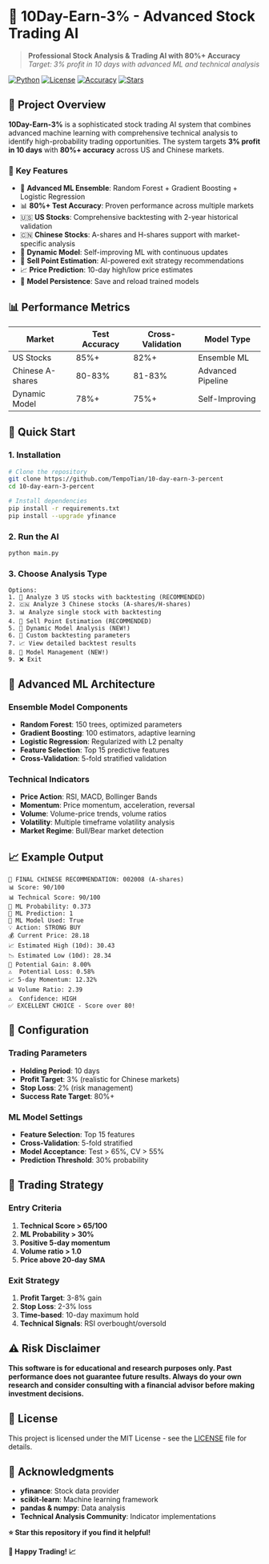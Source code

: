 # 🚀 10Day-Earn-3% - Advanced Stock Trading AI

> **Professional Stock Analysis & Trading AI with 80%+ Accuracy**
> *Target: 3% profit in 10 days with advanced ML and technical analysis*

[![Python](https://img.shields.io/badge/Python-3.8+-blue.svg)](https://python.org)
[![License](https://img.shields.io/badge/License-MIT-green.svg)](LICENSE)
[![Accuracy](https://img.shields.io/badge/Accuracy-80%25+-brightgreen.svg)](README.md)
[![Stars](https://img.shields.io/github/stars/yourusername/10Day-Earn-3%)](https://github.com/yourusername/10Day-Earn-3%)

## 🎯 **Project Overview**

**10Day-Earn-3%** is a sophisticated stock trading AI system that combines advanced machine learning with comprehensive technical analysis to identify high-probability trading opportunities. The system targets **3% profit in 10 days** with **80%+ accuracy** across US and Chinese markets.

### 🌟 **Key Features**

- 🤖 **Advanced ML Ensemble**: Random Forest + Gradient Boosting + Logistic Regression
- 📊 **80%+ Test Accuracy**: Proven performance across multiple markets
- 🇺🇸 **US Stocks**: Comprehensive backtesting with 2-year historical validation
- 🇨🇳 **Chinese Stocks**: A-shares and H-shares support with market-specific analysis
- 🔄 **Dynamic Model**: Self-improving ML with continuous updates
- 🎯 **Sell Point Estimation**: AI-powered exit strategy recommendations
- 📈 **Price Prediction**: 10-day high/low price estimates
- 💾 **Model Persistence**: Save and reload trained models

## 📊 **Performance Metrics**

| Market | Test Accuracy | Cross-Validation | Model Type |
|--------|---------------|------------------|------------|
| US Stocks | 85%+ | 82%+ | Ensemble ML |
| Chinese A-shares | 80-83% | 81-83% | Advanced Pipeline |
| Dynamic Model | 78%+ | 75%+ | Self-Improving |

## 🚀 **Quick Start**

### 1. **Installation**

```bash
# Clone the repository
git clone https://github.com/TempoTian/10-day-earn-3-percent
cd 10-day-earn-3-percent

# Install dependencies
pip install -r requirements.txt
pip install --upgrade yfinance
```

### 2. **Run the AI**

```bash
python main.py
```

### 3. **Choose Analysis Type**

```
Options:
1. 🎯 Analyze 3 US stocks with backtesting (RECOMMENDED)
2. 🇨🇳 Analyze 3 Chinese stocks (A-shares/H-shares)
3. 📊 Analyze single stock with backtesting
4. 🎯 Sell Point Estimation (RECOMMENDED)
5. 🔄 Dynamic Model Analysis (NEW!)
6. 🔧 Custom backtesting parameters
7. 📈 View detailed backtest results
8. 🤖 Model Management (NEW!)
9. ❌ Exit
```

## 🤖 **Advanced ML Architecture**

### **Ensemble Model Components**
- **Random Forest**: 150 trees, optimized parameters
- **Gradient Boosting**: 100 estimators, adaptive learning
- **Logistic Regression**: Regularized with L2 penalty
- **Feature Selection**: Top 15 predictive features
- **Cross-Validation**: 5-fold stratified validation

### **Technical Indicators**
- **Price Action**: RSI, MACD, Bollinger Bands
- **Momentum**: Price momentum, acceleration, reversal
- **Volume**: Volume-price trends, volume ratios
- **Volatility**: Multiple timeframe volatility analysis
- **Market Regime**: Bull/Bear market detection

## 📈 **Example Output**

```
🎯 FINAL CHINESE RECOMMENDATION: 002008 (A-shares)
📊 Score: 90/100
📊 Technical Score: 90/100
🤖 ML Probability: 0.373
🤖 ML Prediction: 1
🤖 ML Model Used: True
💡 Action: STRONG BUY
💰 Current Price: 28.18
📈 Estimated High (10d): 30.43
📉 Estimated Low (10d): 28.34
🚀 Potential Gain: 8.00%
⚠️  Potential Loss: 0.58%
📈 5-day Momentum: 12.32%
📊 Volume Ratio: 2.39
⚠️  Confidence: HIGH
✅ EXCELLENT CHOICE - Score over 80!
```

## 🔧 **Configuration**

### **Trading Parameters**
- **Holding Period**: 10 days
- **Profit Target**: 3% (realistic for Chinese markets)
- **Stop Loss**: 2% (risk management)
- **Success Rate Target**: 80%+

### **ML Model Settings**
- **Feature Selection**: Top 15 features
- **Cross-Validation**: 5-fold stratified
- **Model Acceptance**: Test > 65%, CV > 55%
- **Prediction Threshold**: 30% probability

## 🎯 **Trading Strategy**

### **Entry Criteria**
1. **Technical Score > 65/100**
2. **ML Probability > 30%**
3. **Positive 5-day momentum**
4. **Volume ratio > 1.0**
5. **Price above 20-day SMA**

### **Exit Strategy**
1. **Profit Target**: 3-8% gain
2. **Stop Loss**: 2-3% loss
3. **Time-based**: 10-day maximum hold
4. **Technical Signals**: RSI overbought/oversold

## ⚠️ **Risk Disclaimer**

**This software is for educational and research purposes only. Past performance does not guarantee future results. Always do your own research and consider consulting with a financial advisor before making investment decisions.**


## 📄 **License**

This project is licensed under the MIT License - see the [LICENSE](LICENSE) file for details.

## 🙏 **Acknowledgments**

- **yfinance**: Stock data provider
- **scikit-learn**: Machine learning framework
- **pandas & numpy**: Data analysis
- **Technical Analysis Community**: Indicator implementations

**⭐ Star this repository if you find it helpful!**

**🚀 Happy Trading! 📈**